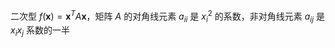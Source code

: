二次型 $f(\mathbf{x}) = \mathbf{x}^T A \mathbf{x}$，矩阵 $A$ 的对角线元素 $a_{ii}$ 是 $x_i^2$ 的系数，非对角线元素 $a_{ij}$ 是 $x_ix_j$ 系数的一半